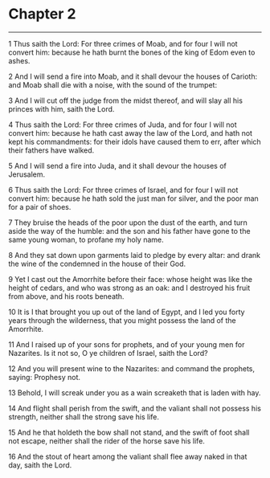 # Chapter 2

***

1 Thus saith the Lord: For three crimes of Moab, and for four I will not convert him: because he hath burnt the bones of the king of Edom even to ashes.

2 And I will send a fire into Moab, and it shall devour the houses of Carioth: and Moab shall die with a noise, with the sound of the trumpet:

3 And I will cut off the judge from the midst thereof, and will slay all his princes with him, saith the Lord.

4 Thus saith the Lord: For three crimes of Juda, and for four I will not convert him: because he hath cast away the law of the Lord, and hath not kept his commandments: for their idols have caused them to err, after which their fathers have walked.

5 And I will send a fire into Juda, and it shall devour the houses of Jerusalem.

6 Thus saith the Lord: For three crimes of Israel, and for four I will not convert him: because he hath sold the just man for silver, and the poor man for a pair of shoes.

7 They bruise the heads of the poor upon the dust of the earth, and turn aside the way of the humble: and the son and his father have gone to the same young woman, to profane my holy name.

8 And they sat down upon garments laid to pledge by every altar: and drank the wine of the condemned in the house of their God.

9 Yet I cast out the Amorrhite before their face: whose height was like the height of cedars, and who was strong as an oak: and I destroyed his fruit from above, and his roots beneath.

10 It is I that brought you up out of the land of Egypt, and I led you forty years through the wilderness, that you might possess the land of the Amorrhite.

11 And I raised up of your sons for prophets, and of your young men for Nazarites. Is it not so, O ye children of Israel, saith the Lord?

12 And you will present wine to the Nazarites: and command the prophets, saying: Prophesy not.

13 Behold, I will screak under you as a wain screaketh that is laden with hay.

14 And flight shall perish from the swift, and the valiant shall not possess his strength, neither shall the strong save his life.

15 And he that holdeth the bow shall not stand, and the swift of foot shall not escape, neither shall the rider of the horse save his life.

16 And the stout of heart among the valiant shall flee away naked in that day, saith the Lord.

